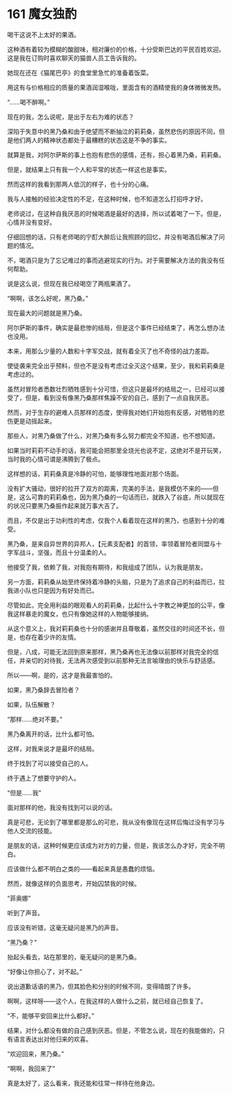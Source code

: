 # 161 魔女独酌

喝干这说不上太好的果酒。

这种酒有着较为模糊的酸甜味，相对廉价的价格，十分受斯巴达的平民百姓欢迎。这是我在订购时喜欢聊天的猫兽人员工告诉我的。

她现在还在《猫尾巴亭》的食堂里急忙的准备着饭菜。

用这有与价格相应的质量的果酒润湿喉咙，里面含有的酒精使我的身体微微发热。

“……喝不醉啊。”

现在的我，怎么说呢，是出于左右为难的状态？

深陷于失意中的黑乃桑和由于绝望而不断抽泣的莉莉桑，虽然悲伤的原因不同，但是他们两人的精神状态都处于最糟糕的状态这是不争的事实。

就算是我，对阿尔萨斯的事上也抱有悲伤的感情，还有，担心着黑乃桑，莉莉桑。

但是，就结果上只有我一个人和平常的状态一样这也是事实。

然而这样的我看到那两人低沉的样子，也十分的心痛。

我与人接触的经验决定性的不足，在这种时候，也不知道怎么打招呼才好。

老师说过，在这种自我厌恶的时候喝酒是最好的选择，所以试着喝了一下。但是，心情并没有变好。

仔细回想的话，只有老师喝的宁酊大醉后让我照顾的回忆，并没有喝酒后解决了问题的情况。

不，喝酒只是为了忘记难过的事而逃避现实的行为。对于需要解决方法的我没有任何帮助。

说是这么说，但现在我已经喝空了两瓶果酒了。

“啊啊，该怎么好呢，黑乃桑。”

现在最大的问题就是黑乃桑。

阿尔萨斯的事件，确实是最悲惨的结局，但是这个事件已经结束了，再怎么想办法也没用。

本来，用那么少量的人数和十字军交战，就有着全灭了也不奇怪的战力差距。

使徒袭来完全出乎预料，但也不是没有考虑过全灭这个结果，至少，我和莉莉桑是考虑过的。

虽然对冒险者悉数壮烈牺牲感到十分可惜，但这只是最坏的结局之一，已经可以接受了，但是，看到没有像黑乃桑那样焦躁不安的自己，感到了一点自我厌恶。

然而，对于生存的避难人员那样的态度，使得我对她们开始抱有反感，对牺牲的悲伤更是动摇起来。

那些人，对黑乃桑做了什么，对黑乃桑有多么努力都完全不知道，也不想知道。

如果当时莉莉不动手的话，我可能会把那里全烧光也说不定，这绝对不是开玩笑，当时我的心情可谓是沸腾到了极点。

这样想的话，莉莉桑真是冷静的可怕，能够理性地面对那个场面。

没有扩大骚动，很好的拉开了双方的距离，完美的手法，是我模仿不来的——但是，这么可靠的莉莉桑也，因为黑乃桑的一句话而已，就跌入了谷底，所以就现在的状况只要黑乃桑振作起来就万事大吉了。

而且，不仅是出于功利性的考虑，仅我个人看着现在这样的黑乃，也感到十分的难受。

黑乃桑，是来自异世界的异邦人，【元素支配者】的首领，率领着冒险者同盟与十字军战斗，坚强，而且十分温柔的人。

他接受了我，依赖了我，对我抱有期待，和我组成了团队，认为我是朋友。

另一方面，莉莉桑从始至终保持着冷静的头脑，只是为了追求自己的利益而已，拉我进小队也只是因为有好处而已。

尽管如此，完全用利益的眼观看人的莉莉桑，比起什么十字教之神更加的公平，像我这样暴走的魔女，也只有像她这样的人物能够接纳。

从这个意义上，我对莉莉桑也十分的感谢并且尊敬着，虽然交往的时间还不长，但是，也存在着少许的友情。

但是，八成，可能无法回到原来那样，黑乃桑再也无法像以前那样对我完全的信任，并亲切的对待我，无法再次感受到以前那种无法言喻理由的快乐与舒适感。

所以——啊，是的，这才是我最害怕的。

如果，黑乃桑辞去冒险者？

如果，队伍解散？

“那样……绝对不要。”

黑乃桑离开的话，比什么都可怕。

这样，对我来说才是最坏的结局。

终于找到了可以接受自己的人。

终于遇上了想要守护的人。

“但是……我”

面对那样的他，我没有找到可以说的话。

真是可悲，无论到了哪里都是那么的可悲，我从没有像现在这样后悔过没有学习与他人交流的技能。

是朋友的话，这种时候更应该成为对方的力量，但是，我该怎么办才好，完全不明白。

应该做什么都不明白之类的——看起来真是愚蠢的烦恼。

然而，就像这样的负面思考，开始囚禁我的时候。

“菲奥娜”

听到了声音。

应该没有听错，这毫无疑问是黑乃的声音。

“黑乃桑？”

抬起头看去，站在那里的，毫无疑问的是黑乃桑。

“好像让你担心了，对不起。”

说出道歉话语的黑乃，但其脸色和分别的时候不同，变得晴朗了许多。

啊啊，这样呀——这个人，在我这样的人做什么之前，就已经自己恢复了。

“不，能够平安回来比什么都好。”

结果，对什么都没有做的自己感到厌恶。但是，不管怎么说，现在的我能做的，只有语言表达出对他归来的欢喜。

“欢迎回来，黑乃桑。”

“啊啊，我回来了”

真是太好了，这么看来，我还能和往常一样待在他身边。
